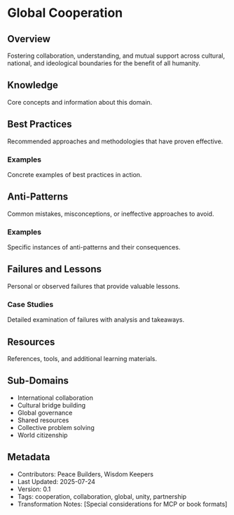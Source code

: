 # Global Cooperation

## Overview
Fostering collaboration, understanding, and mutual support across cultural, national, and ideological boundaries for the benefit of all humanity.

## Knowledge
Core concepts and information about this domain.

## Best Practices
Recommended approaches and methodologies that have proven effective.

### Examples
Concrete examples of best practices in action.

## Anti-Patterns
Common mistakes, misconceptions, or ineffective approaches to avoid.

### Examples
Specific instances of anti-patterns and their consequences.

## Failures and Lessons
Personal or observed failures that provide valuable lessons.

### Case Studies
Detailed examination of failures with analysis and takeaways.

## Resources
References, tools, and additional learning materials.

## Sub-Domains
- International collaboration
- Cultural bridge building
- Global governance
- Shared resources
- Collective problem solving
- World citizenship

## Metadata
- Contributors: Peace Builders, Wisdom Keepers
- Last Updated: 2025-07-24
- Version: 0.1
- Tags: cooperation, collaboration, global, unity, partnership
- Transformation Notes: [Special considerations for MCP or book formats] 